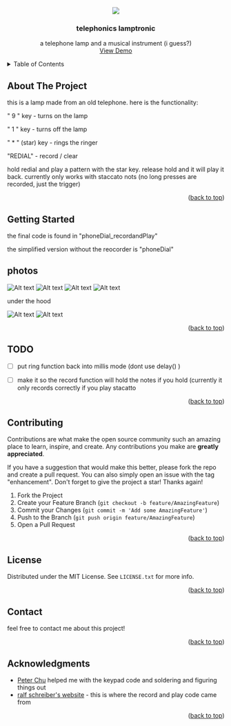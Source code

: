 <a name="readme-top"></a>
<!-- PROJECT LOGO -->
<br />
<div align="center">

![](/media/tele3.jpg)
<h3 align="center">telephonics lamptronic</h3>

  <p align="center">
 a telephone lamp and a musical instrument (i guess?)
    <br />
    <a href="https://www.instagram.com/p/Co3pO9VvTyT/">View Demo</a>
  
  </p>
</div>

<!-- TABLE OF CONTENTS -->
<details>
  <summary>Table of Contents</summary>
  <ol>
    <li>
      <a href="#about-the-project">About The Project</a>
    </li>
    <li>
      <a href="#getting-started">Getting Started</a>
    <li><a href="#photos">photos</a></li>
    </li>
    <li><a href="#usage">Usage</a></li>
    <li><a href="#todo">todo</a></li>
    <li><a href="#contributing">Contributing</a></li>
    <li><a href="#license">License</a></li>
    <li><a href="#contact">Contact</a></li>
    <li><a href="#acknowledgments">Acknowledgments</a></li>
  </ol>
</details>



<!-- ABOUT THE PROJECT -->
## About The Project

this is a lamp made from an old telephone. 
here is the functionality:

" 9 " key - turns on the lamp

" 1 " key - turns off the lamp

" * " (star) key - rings the ringer

"REDIAL"  - record / clear

hold redial and play a pattern with the star key. release hold and it will play it back. currently only works with staccato nots (no long presses are recorded, just the trigger)

<p align="right">(<a href="#readme-top">back to top</a>)</p>





<!-- GETTING STARTED -->
## Getting Started

the final code is found in "phoneDial_recordandPlay"

the simplified version without the reocorder is "phoneDial"




<!-- USAGE EXAMPLES -->
## photos

![Alt text](media/tele1.JPG)
![Alt text](media/tele2.jpg)
![Alt text](media/tele4.jpg)
![Alt text](media/tele5.JPG)

under the hood

![Alt text](media/guts.jpg)
![Alt text](media/duino.jpg)

<p align="right">(<a href="#readme-top">back to top</a>)</p>



<!-- ROADMAP -->
## TODO

- [ ] put ring function back into millis mode (dont use delay() )

- [ ] make it so the record function will hold the notes if you hold (currently it only records correctly if you play stacatto

<p align="right">(<a href="#readme-top">back to top</a>)</p>



<!-- CONTRIBUTING -->
## Contributing

Contributions are what make the open source community such an amazing place to learn, inspire, and create. Any contributions you make are **greatly appreciated**.

If you have a suggestion that would make this better, please fork the repo and create a pull request. You can also simply open an issue with the tag "enhancement".
Don't forget to give the project a star! Thanks again!

1. Fork the Project
2. Create your Feature Branch (`git checkout -b feature/AmazingFeature`)
3. Commit your Changes (`git commit -m 'Add some AmazingFeature'`)
4. Push to the Branch (`git push origin feature/AmazingFeature`)
5. Open a Pull Request

<p align="right">(<a href="#readme-top">back to top</a>)</p>



<!-- LICENSE -->
## License

Distributed under the MIT License. See `LICENSE.txt` for more info.

<p align="right">(<a href="#readme-top">back to top</a>)</p>



<!-- CONTACT -->
## Contact

feel free to contact me about this project! 

<p align="right">(<a href="#readme-top">back to top</a>)</p>



<!-- ACKNOWLEDGMENTS -->
## Acknowledgments

* [Peter Chu](https://github.com/PeterChu3) helped me with the keypad code and soldering and figuring things out
* [ralf schreiber's website](http://www.ralfschreiber.com/share/pulseandpatterns.html) - this is where the record and play code came from

<p align="right">(<a href="#readme-top">back to top</a>)</p>


